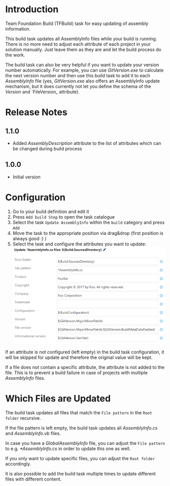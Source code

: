 # Introduction
Team Foundation Build (TFBuild) task for easy updating of assembly information.

This build task updates all AssemblyInfo files while your build is running.
There is no more need to adjust each attribute of each project in your solution manually.
Just leave them as they are and let the build process do the work.

The build task can also be very helpful if you want to update your version number automatically.
For example, you can use _GitVersion.exe_ to calculate the next version number and then use this build task to add it to each _AssemblyInfo_ file
(yes, _GitVersion.exe_ also offers an AssemblyInfo update mechanism, but it does currently not let you define the schema of the _Version_ and `FileVersion_ attribute). 

# Release Notes
## 1.1.0
- Added _AssemblyDescription_ attribute to the list of attributes which can be changed during build process
## 1.0.0
- Initial version

# Configuration
1. Go to your build definition and edit it
2. Press `Add build Step` to open the task catalogue
3. Select the task `Update AssemblyInfo` within the `build` category and press `Add`
4. Move the task to the appropriate position via drag&drop (first position is always good :) )
5. Select the task and configure the attributes you want to update:
![buildtask-configuration](img/configuration.png)

If an attribute is not configured (left empty) in the build task configuration, it will be skipped for update and therefore the original value will be kept.

If a file does not contain a specific attribute, the attribute is not added to the file. This is to prevent a build failure in case of projects with multiple _AssemblyInfo_ files.

# Which Files are Updated
The build task updates all files that match the `File pattern`  in the `Root folder` recursive. 

If the file pattern is left empty, the build task updates all _AssemblyInfo.cs_ and _AssemblyInfo.vb_ files.

In case you have a _GlobalAssemblyInfo_ file, you can adjust the `File pattern` to e.g. _*AssemblyInfo.cs_ in order to update this one as well.

If you only want to update specific files, you can adjust the `Root folder` accordingly.

It is also possible to add the build task multiple times to update different files with different content.
